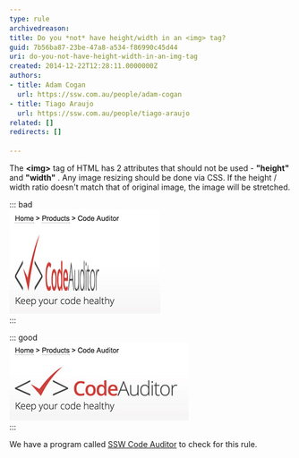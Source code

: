 ```yaml
---
type: rule
archivedreason: 
title: Do you *not* have height/width in an <img> tag?
guid: 7b56ba87-23be-47a8-a534-f86990c45d44
uri: do-you-not-have-height-width-in-an-img-tag
created: 2014-12-22T12:28:11.0000000Z
authors:
- title: Adam Cogan
  url: https://ssw.com.au/people/adam-cogan
- title: Tiago Araujo
  url: https://ssw.com.au/people/tiago-araujo
related: []
redirects: []

---
```


The  **&lt;img&gt;** tag of HTML has 2 attributes that should not be used -  **"height"** and **"width"** .  Any image resizing should  be done via CSS. If the height / width ratio doesn't match that of original image, the image will be stretched.

<!--endintro-->

::: bad  
![&lt;img src="images/codeauditor-logo.png" alt="Code Auditor logo" width="150" height="100" /&gt;             Figure: Bad example - Stretched image caused by inline height/width ratio that doesn't match](streched-image.jpg)  
:::  

::: good  
![&lt;img src="images/codeauditor-logo.png" alt="Code Auditor logo"  /&gt;             Figure: Good example - Avoiding inline height/width ratio keeps the image as original](non-streched-image.jpg)  
:::  

We have a program called     [SSW Code Auditor](http://www.ssw.com.au/ssw/CodeAuditor/Rules.aspx#IMGWidth) to check for this rule.
